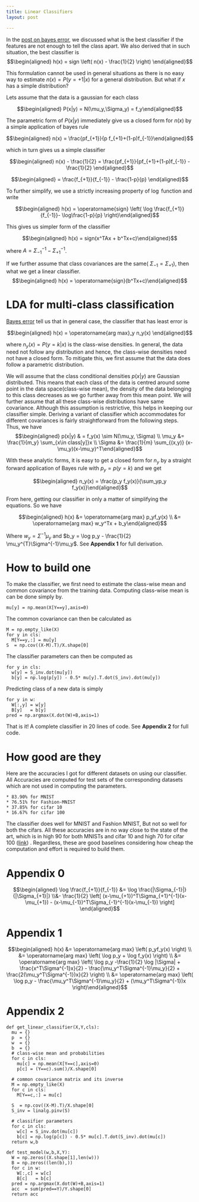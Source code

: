 ```yaml
---
title: Linear Classifiers
layout: post

---
```



In the [post on bayes error](/2018/02/11/bayes-error), we discussed what
is the best classifier if the features are not enough to tell the class
apart. We also derived that in such situation, the best classifier is
$$\begin{aligned}
  h(x) = sign \left( n(x) - \frac{1}{2} \right) \end{aligned}$$

 This
formulation cannot be used in general situations as there is no easy way
to estimate $n(x) = P(y=+1|x)$ for a general distribution. But what if
$x$ has a simple distribution?

Lets assume that the data is a gaussian for each class

 $$\begin{aligned}
P(x|y) = N(\mu_y,\Sigma_y) = f_y\end{aligned}$$

 The parametric form of
$P(x|y)$ immediately give us a closed form for $n(x)$ by a simple
application of bayes rule

 $$\begin{aligned}
 n(x) = \frac{pf_{+1}}{p f_{+1}+(1-p)f_{-1}}\end{aligned}$$

 which in
turn gives us a simple classifier

 $$\begin{aligned}
 n(x) - \frac{1}{2} = \frac{pf_{+1}}{pf_{+1}+(1-p)f_{-1}} - \frac{1}{2} \end{aligned}$$



$$\begin{aligned}
 = \frac{f_{+1}}{f_{-1}} - \frac{1-p}{p} \end{aligned}$$



To further simplify, we use a strictly increasing property of $\log$
function and write

 $$\begin{aligned}
  h(x) = \operatorname{sign} \left( \log \frac{f_{+1}}{f_{-1}}- \log\frac{1-p}{p} \right)\end{aligned}$$


This gives us simpler form of the classifier

 $$\begin{aligned}
 h(x) = sign(x^TAx + b^Tx+c)\end{aligned}$$

 where
$A = \Sigma_{-1}^{-1}-\Sigma_{+1}^{-1}$.

If we further assume that class covariances are the same(
$\Sigma_{-1}=\Sigma_{+1}$), then what we get a linear classifier.
$$\begin{aligned}
  h(x) = \operatorname{sign}(b^Tx+c)\end{aligned}$$



LDA for multi-class classification
==================================

[Bayes error](/2018/02/11/bayes-error) tell us that in general case, the
classifier that has least error is

 $$\begin{aligned}
   h(x) = \operatorname{arg max}_y n_y(x) \end{aligned}$$

 where
$n_y(x) = P(y=k|x)$ is the class-wise densities. In general, the data
need not follow any distribution and hence, the class-wise densities
need not have a closed form. To mitigate this, we first assume that the
data does follow a parametric distribution.

We will assume that the class conditional densities $p(x|y)$ are
Gaussian distributed. This means that each class of the data is centred
around some point in the data space(class-wise mean), the density of the
data belonging to this class decreases as we go further away from this
mean point. We will further assume that all these class-wise
distributions have same covariance. Although this assumption is
restrictive, this helps in keeping our classifier simple. Deriving a
variant of classifier which accommodates for different covariances is
fairly straightforward from the following steps. Thus, we have
$$\begin{aligned}
p(x|y) & = f_y(x) \sim N(\mu_y, \Sigma) 
\\
\mu_y &= \frac{1}{m_y} \sum_{x\in class[y]}x
\\
\Sigma &= \frac{1}{m} \sum_{(x,y)} (x-\mu_y)(x-\mu_y)^T\end{aligned}$$



With these analytic forms, it is easy to get a closed form for $n_y$ by
a straight forward application of Bayes rule with $p_y=p(y=k)$ and we
get

 $$\begin{aligned}
  n_y(x) = \frac{p_y f_y(x)}{\sum_yp_y f_y(x)}\end{aligned}$$



From here, getting our classifier in only a matter of simplifying the
equations. So we have

 $$\begin{aligned}
  h(x) &= \operatorname{arg max} p_yf_y(x)
  \\
  &= \operatorname{arg max} w_y^Tx + b_y\end{aligned}$$



Where $w_y = \Sigma^{-1}\mu_y$ and
$b_y = \log p_y - \frac{1}{2} \mu_y^{T}\Sigma^{-1}\mu_y$. See **Appendix
1** for full derivation.

How to build one
================

To make the classifier, we first need to estimate the class-wise mean
and common covariance from the training data. Computing class-wise mean
is can be done simply by.

    mu[y] = np.mean(X[Y==y],axis=0)

The common covariance can then be calculated as

    M = np.empty_like(X)
    for y in cls:
      M[Y==y,:] = mu[y]
    S  = np.cov((X-M).T)/X.shape[0]

The classifier parameters can then be computed as

    for y in cls:
      w[y] = S_inv.dot(mu[y])
      b[y] = np.log(p[y]) - 0.5* mu[y].T.dot(S_inv).dot(mu[y]) 

Predicting class of a new data is simply

    for y in w:
      W[:,y] = w[y]
      B[y]   = b[y]
    pred = np.argmax(X.dot(W)+B,axis=1)

That is it! A complete classifier in 20 lines of code. See **Appendix
2** for full code.

How good are they
=================

Here are the accuracies I got for different datasets on using our
classifier. All Accuracies are computed for test sets of the
corresponding datasets which are not used in computing the parameters.

    * 83.90% for MNIST 
    * 76.51% for Fashion-MNIST 
    * 37.85% for cifar 10 
    * 16.67% for cifar 100

The classifier does well for MNIST and Fashion MNIST, But not so well
for both the cifars. All these accuracies are in no way close to the
state of the art, which is in high 90 for both MNISTs and cifar 10 and
high 70 for cifar 100
([link](http://rodrigob.github.io/are_we_there_yet/build/classification_datasets_results.html))
. Regardless, these are good baselines considering how cheap the
computation and effort is required to build them.

Appendix 0
==========

$$\begin{aligned}
\log \frac{f_{+1}}{f_{-1}} &= 
\log 
    \frac{|\Sigma_{-1}|}{|\Sigma_{+1}|} 
    \\&- 
    \frac{1}{2}
        \left[
        (x-\mu_{+1})^T\Sigma_{+1}^{-1}(x-\mu_{+1}) 
        - 
        (x-\mu_{-1})^T\Sigma_{-1}^{-1}(x-\mu_{-1})  
    \right] \end{aligned}$$



Appendix 1
==========

$$\begin{aligned}
  h(x) &= \operatorname{arg max} \left( p_yf_y(x) \right)
  \\
  &= \operatorname{arg max} \left( \log p_y + \log f_y(x)  \right)
  \\
  &= \operatorname{arg max} \left( \log p_y -\frac{1}{2} \log |\Sigma| + \frac{x^T\Sigma^{-1}x}{2} - \frac{\mu_y^T\Sigma^{-1}\mu_y}{2} + \frac{2(\mu_y^T\Sigma^{-1})x}{2}  \right)
  \\
  &= \operatorname{arg max} \left( \log p_y - \frac{\mu_y^T\Sigma^{-1}\mu_y}{2} + (\mu_y^T\Sigma^{-1})x  \right)\end{aligned}$$



Appendix 2
==========

    def get_linear_classifier(X,Y,cls):
      mu = {}
      p  = {}
      w  = {}
      b  = {}
      # class-wise mean and probabilities
      for c in cls:
        mu[c] = np.mean(X[Y==c],axis=0)
        p[c] = (Y==c).sum()/X.shape[0]

      # common covariance matrix and its inverse
      M = np.empty_like(X)
      for c in cls:
        M[Y==c,:] = mu[c]

      S  = np.cov((X-M).T)/X.shape[0] 
      S_inv = linalg.pinv(S)
      
      # classifier parameters
      for c in cls:
        w[c] = S_inv.dot(mu[c])
        b[c] = np.log(p[c]) - 0.5* mu[c].T.dot(S_inv).dot(mu[c]) 
      return w,b

    def test_model(w,b,X,Y):
      W = np.zeros((X.shape[1],len(w)))
      B = np.zeros((len(b),))
      for c in w:
        W[:,c] = w[c]
        B[c]   = b[c]
      pred = np.argmax(X.dot(W)+B,axis=1) 
      acc  = sum(pred==Y)/Y.shape[0]
      return acc
